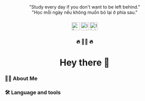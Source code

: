 <div align="center">
    <div align="center" class="slogan-eng">"Study every day if you don't want to be left behind."</div>
    <div align="center" class="slogan-vi">"Học mỗi ngày nếu không muốn bỏ lại ở phía sau."</div>
</div>

###

<div align="center">
  <a href="https://www.facebook.com/thanh.phamnhat.779" target="_blank"><img src="https://img.shields.io/badge/Facebook-%231877F2?style=for-the-badge&logo=facebook&logoColor=white&labelColor=&style=for-the-badge" height="25" alt="facebook logo"/></a>
  <a href="https://www.instagram.com/nhatthanh.04/" target="_blank"><img src="https://img.shields.io/static/v1?message=Instagram&logo=instagram&label=&color=E4405F&logoColor=white&labelColor=&style=for-the-badge" height="25" alt="instagram logo"/></a>
  <a href="https://www.linkedin.com/in/nhatthanh-04-profile/" target="_blank"><img src="https://img.shields.io/static/v1?message=LinkedIn&logo=linkedin&label=&color=0077B5&logoColor=white&labelColor=&style=for-the-badge" height="25" alt="linkedin logo"  />
</a>
</div>

###

<div align="center">
  <h3 align="center">🔥 👩‍💻 🔥</h3>
</div>

###

<h1 align="center">Hey there 👋</h1>

###

<h3 align="left">👩‍💻  About Me</h3>

###

###

<h3 align="left">🛠 Language and tools</h3>


###

